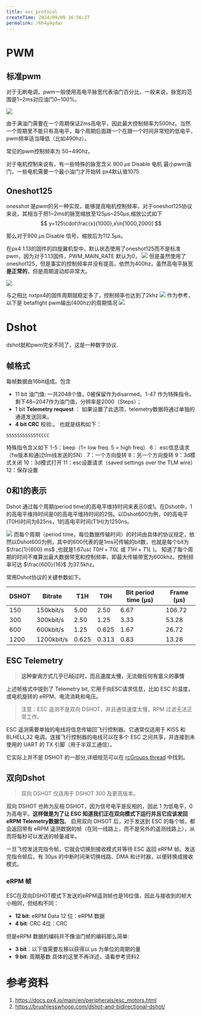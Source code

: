 ```yaml
---
title: esc_protocol
createTime: 2024/09/09 16:56:27
permalink: /6h4y4yda/
---
```




#  PWM
## 标准pwm
对于无刷电调，pwm一般使用高电平脉宽代表油门百分比，一般来说，脉宽的范围是1~2ms对应油门0~100%。

![](https://emnavi-doc-img.oss-cn-beijing.aliyuncs.com/hao_doc/pwm.png)

由于满油门需要在一个周期保证2ms高电平，因此最大控制频率为500hz。当然一个周期里不能只有高电平，每个周期后面跟一个在跟一个时间非常短的低电平，pwm频率适当降低（比如490hz）。

常见的pwm控制频率为 50~490hz。




对于电机控制来说有，有一些特殊的脉宽含义
900 $\mu s$  Disable 电机
最小pwm油门，一些电机需要一个最小油门才开始转 px4默认值1075

## Oneshot125
onesshot 是pwm的另一种实现，能够提高电机控制频率，对于oneshot125协议来说，其相当于把1~2ms的脉宽缩放至125$\mu s$~250$\mu s$,缩放公式如下
$$
y=125\cdot\frac{x}{1000},x\in[1000,2000]
$$

那么对于900 $\mu s$  Disable 信号，缩放后为112.5$\mu s$。

在px4 1.13的固件的四旋翼机型中，默认状态使用了oneshot125而不是标准pwm，因为对于1.13固件，PWM_MAIN_RATE 默认为0，
![](https://emnavi-doc-img.oss-cn-beijing.aliyuncs.com/hao_doc/Pasted%20image%2020240402133548.png)
但是虽然使用了oneshot125，但是事实的控制频率并没有提高，依然为400hz，虽然高电平脉宽**是正常的**，但是周期波动却非常大。

![](https://emnavi-doc-img.oss-cn-beijing.aliyuncs.com/hao_doc/Pasted%20image%2020240402134506.png)

与之相比 nxtpx4的固件周期就稳定多了，控制频率也达到了2khz
![](https://emnavi-doc-img.oss-cn-beijing.aliyuncs.com/hao_doc/Pasted%20image%2020240402134349.png)
作为参考，以下是 betaflight pwm输出(400hz)的周期情况
![](https://emnavi-doc-img.oss-cn-beijing.aliyuncs.com/hao_doc/Pasted%20image%2020240402134721.png)

# Dshot
dshot就和pwm完全不同了，这是一种数字协议.
## 帧格式
每帧数据由16bit组成。包含
- 11 bit 油门值: 一共2048个值，0被保留作为disarmed。1-47 作为特殊指令。剩下48~2047作为油门值，分辨率是2000（Steps）；
- 1 bit **Telemetry request** ： 如果设置了此选项，telemetry数据将通过单独的通道发送回来。
- **4 bit CRC** 校验:。
也就是结构如下：
```
SSSSSSSSSSSTCCCC
```

特殊指令含义如下
1-5：beep（1= low freq. 5 = high freq）
6： esc信息请求（fw版本和通过tlm线发送的SN）
7：一个方向旋转
8：另一个方向旋转
9：3d模式关闭
10：3d模式打开
11：esc设置请求（saved settings over the TLM wire）
12：保存设置 

## 0和1的表示
Dshot 通过每个周期(period time)的高电平维持时间来表示0或1。在Dshot中，1的高电平维持时间是0的高电平维持时间的2倍。以Dshot600为例，0的高电平(T0H)时间为625ns，1的高电平时间(T1H)为1250ns。

![](https://emnavi-doc-img.oss-cn-beijing.aliyuncs.com/hao_doc/pwm.png)
而每个周期（period time，每位数据传输时间）的时间由具体的协议规定，依然以Dshot600为例，其中的600代表的是1ms可传输的bit数，也就是每个bit为  $\frac{1}{600} ms$ ,也就是1.67us(  $T0H+T0L$ 或  $T1H+T1L$  )。
知道了每个周期的时间不难算出最大数据带宽和控制频率，即最大传输带宽为600khz。控制频率可达 $\frac{600}{16}$ 为37.5khz。

常用Dshot协议的关键参数如下。

| DSHOT | Bitrate    | T1H   | T0H   | Bit period time (µs) | Frame (µs) |
| ----- | ---------- | ----- | ----- | -------------------- | ---------- |
| 150   | 150kbit/s  | 5.00  | 2.50  | 6.67                 | 106.72     |
| 300   | 300kbit/s  | 2.50  | 1.25  | 3.33                 | 53.28      |
| 600   | 600kbit/s  | 1.25  | 0.625 | 1.67                 | 26.72      |
| 1200  | 1200kbit/s | 0.625 | 0.313 | 0.83                 | 13.28      |


## ESC Telemetry
> **这种查询方式几乎已经过时，而且速度太慢，无法做任何有意义的事情**

上述帧格式中提到了 Telemetry bit, 它用于向ESC请求信息，比如 ESC 的温度，或电机旋转的 eRPM、电流消耗和电压。
>注意：ESC 遥测不是双向 DSHOT，并且通信速度太慢，RPM 过滤无法正常工作。

ESC 遥测需要单独的电线将信息传输回飞行控制器。它通常仅适用于 KISS 和 BLHELI_32 电调。连接飞行控制器的电线可以在多个 ESC 之间共享，并连接到未使用的 UART 的 TX 引脚（用于半双工通信）。

它实际上并不是 DSHOT 的一部分,详细规范可以在 [rcGroups thread](http://www.rcgroups.com/forums/showatt.php?attachmentid=8524039&d=1450424877) 中找到。

## 双向Dshot
>双向 DSHOT 仅适用于 DSHOT 300 及更高版本。


双向 DSHOT 也称为反相 DSHOT，因为信号电平是反相的，因此 1 为低电平，0 为高电平。**这样做是为了让 ESC 知道我们正在双向模式下运行并且它应该发回 eRPM Telemetry数据包**。
启用双向 DHSOT 后，对于发送到 ESC 的每个帧，都会返回带有 eRPM 遥测数据的帧（在同一线路上，而不是另外的遥测线路上），从而将每秒可以发送的帧量减半。

一旦飞控发送完指令帧，它就会切换到接收模式并等待 ESC 返回 eRPM 帧。发送完指令帧后，有 30μs 的中断时间来切换线路、DMA 和计时器，以便转换成接收模式。

### eRPM 帧
ESC在双向DSHOT模式下发送的eRPM遥测帧也是16位值，因此与接收到的帧大小相同，但结构不同：
- **12 bit**: eRPM Data 12 位：eRPM 数据
- **4 bit**: CRC 4位：CRC

但是eRPM 数据的编码并不像油门帧的编码那么简单:
- **3 bit**：以下值需要左移以获得以 µs 为单位的周期的量
- **9 bit**:  周期基数
具体的这里不再详述，请看参考资料2
# 参考资料
1. https://docs.px4.io/main/en/peripherals/esc_motors.html
2. https://brushlesswhoop.com/dshot-and-bidirectional-dshot/